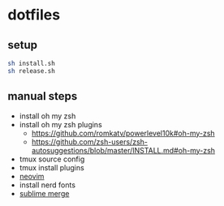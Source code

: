 # dotfiles

## setup

```sh 
sh install.sh
sh release.sh
```

## manual steps

- install oh my zsh
- install oh my zsh plugins
    - https://github.com/romkatv/powerlevel10k#oh-my-zsh
    - https://github.com/zsh-users/zsh-autosuggestions/blob/master/INSTALL.md#oh-my-zsh
- tmux source config
- tmux install plugins
- [neovim](https://github.com/neovim/neovim/blob/master/INSTALL.md#ubuntu)
- install nerd fonts
- [sublime merge](https://www.sublimemerge.com/docs/linux_repositories#apt)
